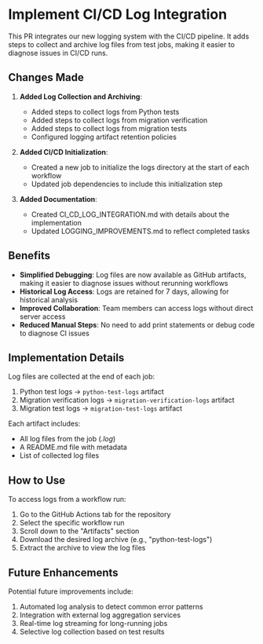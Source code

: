 # Implement CI/CD Log Integration

This PR integrates our new logging system with the CI/CD pipeline. It adds steps to collect and archive log files from test jobs, making it easier to diagnose issues in CI/CD runs.

## Changes Made

1. **Added Log Collection and Archiving**:
   - Added steps to collect logs from Python tests
   - Added steps to collect logs from migration verification
   - Added steps to collect logs from migration tests
   - Configured logging artifact retention policies

2. **Added CI/CD Initialization**:
   - Created a new job to initialize the logs directory at the start of each workflow
   - Updated job dependencies to include this initialization step

3. **Added Documentation**:
   - Created CI_CD_LOG_INTEGRATION.md with details about the implementation
   - Updated LOGGING_IMPROVEMENTS.md to reflect completed tasks

## Benefits

- **Simplified Debugging**: Log files are now available as GitHub artifacts, making it easier to diagnose issues without rerunning workflows
- **Historical Log Access**: Logs are retained for 7 days, allowing for historical analysis
- **Improved Collaboration**: Team members can access logs without direct server access
- **Reduced Manual Steps**: No need to add print statements or debug code to diagnose CI issues

## Implementation Details

Log files are collected at the end of each job:

1. Python test logs → `python-test-logs` artifact
2. Migration verification logs → `migration-verification-logs` artifact
3. Migration test logs → `migration-test-logs` artifact

Each artifact includes:
- All log files from the job (*.log*)
- A README.md file with metadata
- List of collected log files

## How to Use

To access logs from a workflow run:

1. Go to the GitHub Actions tab for the repository
2. Select the specific workflow run
3. Scroll down to the "Artifacts" section
4. Download the desired log archive (e.g., "python-test-logs")
5. Extract the archive to view the log files

## Future Enhancements

Potential future improvements include:

1. Automated log analysis to detect common error patterns
2. Integration with external log aggregation services
3. Real-time log streaming for long-running jobs
4. Selective log collection based on test results